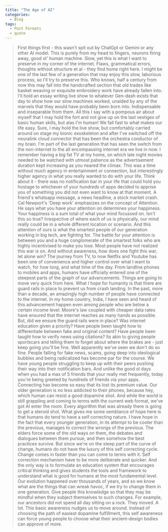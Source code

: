 ```yaml
---
title: "The Age of AI"
categories:
  - Blog
tags:
  - Post Formats
  - quote
---
```


> First things first - this wasn't spit out by ChatGpt or Gemini or any other AI model. This is purely from my head to fingers, neurons firing away, good ol' human machine. Slow, yet this is what I want to preserve in my corner of the internet. Flaws, grammatical errors, thoughts without structure
> et al - they find home right here. I might be one of the last few of a generation that may enjoy this slow, laborious process, so I'll try to preserve this. Who knows, half a century from now this may fall into the handcrafted section that old trades like basket weaving or
> exquisite embroidery work have already fallen into. I'll hold an essay writing live show to whatever Gen-dash exists that day to show how our slow machines worked, unaided by any of the marvels that they would have probably been born into. Indispensable and inseparable from them.
> All this I say with a pompous air about myself that I may hold the fort and not give up on the last vestiges of basic human skills, but alas I'm human! We fall fast to what makes our life easy. Sure, I may hold the live show, but comfortably carried around on stage my bionic exoskeleton and after I've switched off the neuralink cloud connector that has been the orchestra conductor of my brain.
> I'm part of the last generation that has seen the switch from the non-internet to the all encompassing internet era we live in now. I remember having a big fat TV at my home, on which late night movies needed to be watched with utmost patience as the advertisement duration kept increasing as you neared the climax. This was a time without much agency in entertainment or connection, but interestingly higher agency in what you really wanted to do with your life. Think about it - there was no notification bar in your life that could hold you hostage to
> whichever of your hundreds of apps decided to apprise you of something you did not even want to know at that moment. A friend's whatsapp message, a news headline, a stock market crash. Cal Newport's 'Deep work' emphasizes on the concept of Attention. He says what you have your attention on determines your happiness. Your happiness is a sum total of what your mind focussed on. Isn't this so true? Irrespective of where each of us is physically, our mind really could be in a whole different location or scenario. And this attention of ours is what the smartest people of our generation working in big tech, are fighting for. The battle for your attention is between you and a huge conglomerate of the smartest folks who are highly incentivised to make you lose. Most people have not realized this war is on. And without awareness, how does one fight this war, let alone win?
> The journey from TV, to now Netflix and Youtube has been one of convenience and higher control over what I want to watch, for how long, and what time of the day. From landline phones to mobiles and apps, humans have officially entered one of the steepest parts of the graph of our advancements. Things are going to move very quick from here. What I hope for humanity is that there are guard rails in place to prevent us from crash landing. In the past, more than a decade, an amazingly high number of people have connected to the internet. In my home country, India, I have seen and heard of this advancement happen even among people who are below a certain income level. Moore's law coupled with cheaper data rates have ensured that the internet reaches as many hands as possible. But, did we ensure the guard rails were in place?
> Was internet education given a priority? Have people been taught how to differentiate between fake and original content? Have people been taught how to verify news using citations? Its akin to giving people sportscars and telling them to forget about where the brakes are - just
> keep going you'll be fine. Well apparently we've seen we don't do so fine. People falling for fake news, scams, going deep into ideological bubbles and being radicalized has become par for the course. We have young people struggling to keep up with their peers pushing their way into their notification bars. And unlike the good ol days when you had a max of 5 friends that your really met frequently, today you're being greeted by hundreds of friends via your apps. Connecting has become so easy that its lost its premium value. Our older generation is no less addicted to their phones, because hey, which human can resist a good dopamine shot. And while the world is still grappling and coming to terms with the current web format, we've got AI enter the room.
> Every algorithm that was already there is going to get a steroid shot.
> What gives me some semblance of hope here is that humans do tend to have a self correcting nature. I have hope in the fact that every younger generation, in its attempt to be cooler than the previous, manages to correct the wrongs of the previous. The elders force some of the old ways on them, the debates and dialogues between them pursue, and then somehow the best practices survive. But since we're on the steep part of the curve of change, humans do not have the luxury of this self correcting cycle. Change comes in faster than you can come to terms with it.
> Self correction mechanism have to be more deliberate and quicker. And the only way is to formulate an education system that encourages critical thinking and gives students the tools and framework to understand what is good for humans at the most fundamental level.
> Our evolution happened over thousands of years, and so we know what are the things that can wreak havoc, if we try to change them in one generation. Give people this knowledge so that they may be mindful when they subject themselves to such changes. For example, our ancestors did not spend all day sitting on a rock. They moved. A lot. This basic awareness nudges us to move around. Instead of choosing the path of easiest dopamine fulfillment, this self awareness can force young people to choose what their ancient-design bodies can approve of more. 
  
